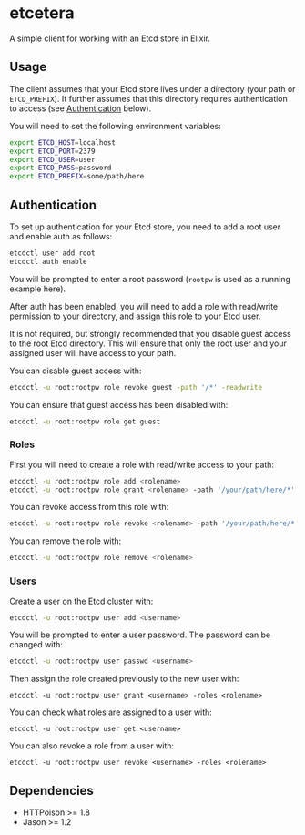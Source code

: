 # etcetera

A simple client for working with an Etcd store in Elixir.

## Usage

The client assumes that your Etcd store lives under a directory (your path or `ETCD_PREFIX`).
It further assumes that this directory requires authentication to access (see [Authentication](#Authentication) below).

You will need to set the following environment variables:

```bash
export ETCD_HOST=localhost
export ETCD_PORT=2379
export ETCD_USER=user
export ETCD_PASS=password
export ETCD_PREFIX=some/path/here
```

## Authentication

To set up authentication for your Etcd store, you need to add a root user and enable auth as follows:

```bash
etcdctl user add root
etcdctl auth enable
```

You will be prompted to enter a root password (`rootpw` is used as a running example here).

After auth has been enabled, you will need to add a role with read/write permission to your directory, and assign this role to your Etcd user.

It is not required, but strongly recommended that you disable guest access to the root Etcd directory. This will ensure that only the root user and your assigned user will have access to your path.

You can disable guest access with:

```bash
etcdctl -u root:rootpw role revoke guest -path '/*' -readwrite
```

You can ensure that guest access has been disabled with:

```bash
etcdctl -u root:rootpw role get guest
```

### Roles

First you will need to create a role with read/write access to your path:

```bash
etcdctl -u root:rootpw role add <rolename>
etcdctl -u root:rootpw role grant <rolename> -path '/your/path/here/*' -readwrite
```

You can revoke access from this role with:

```bash
etcdctl -u root:rootpw role revoke <rolename> -path '/your/path/here/*' -readwrite
```

You can remove the role with:

```bash
etcdctl -u root:rootpw role remove <rolename>
```

### Users

Create a user on the Etcd cluster with:

```bash
etcdctl -u root:rootpw user add <username>
```

You will be prompted to enter a user password. The password can be changed with:

```bash
etcdctl -u root:rootpw user passwd <username>
```

Then assign the role created previously to the new user with:

```
etcdctl -u root:rootpw user grant <username> -roles <rolename>
```

You can check what roles are assigned to a user with:

```
etcdctl -u root:rootpw user get <username>
```

You can also revoke a role from a user with:

```
etcdctl -u root:rootpw user revoke <username> -roles <rolename>
```

## Dependencies

- HTTPoison >= 1.8
- Jason >= 1.2
